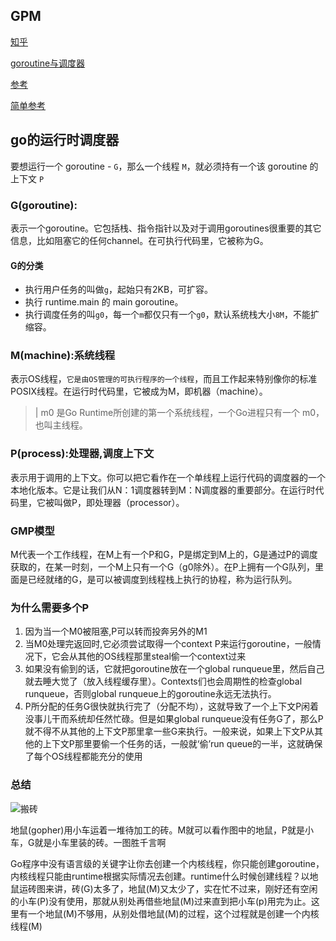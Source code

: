 ## GPM

[知乎](https://www.zhihu.com/question/20862617)

[goroutine与调度器](http://skoo.me/go/2013/11/29/golang-schedule?utm_campaign=studygolang.com&utm_medium=studygolang.com&utm_source=studygolang.com)

[参考](https://blog.csdn.net/heiyeshuwu/article/details/51178268?utm_campaign=studygolang.com&utm_medium=studygolang.com&utm_source=studygolang.com)

[简单参考](https://www.zhihu.com/question/20862617)

## go的运行时调度器

要想运行一个 goroutine - `G`，那么一个线程 `M`，就必须持有一个该 goroutine 的上下文 `P`


### G(goroutine):

表示一个goroutine。它包括栈、指令指针以及对于调用goroutines很重要的其它信息，比如阻塞它的任何channel。在可执行代码里，它被称为G。

#### G的分类

- 执行用户任务的叫做`g`，起始只有2KB，可扩容。
- 执行 runtime.main 的 main goroutine。
- 执行调度任务的叫`g0`，每一个`m`都仅只有一个`g0`，默认系统栈大小`8M`，不能扩缩容。

### M(machine):系统线程

表示OS线程，`它是由OS管理的可执行程序的一个线程`，而且工作起来特别像你的标准POSIX线程。在运行时代码里，它被成为M，即机器（machine）。

>| m0 是Go Runtime所创建的第一个系统线程，一个Go进程只有一个 m0，也叫主线程。

### P(process):处理器,调度上下文

表示用于调用的上下文。你可以把它看作在一个单线程上运行代码的调度器的一个本地化版本。它是让我们从N：1调度器转到M：N调度器的重要部分。在运行时代码里，它被叫做P，即处理器（processor）。

### GMP模型
M代表一个工作线程，在M上有一个P和G，P是绑定到M上的，G是通过P的调度获取的，在某一时刻，一个M上只有一个G（g0除外）。在P上拥有一个G队列，里面是已经就绪的G，是可以被调度到线程栈上执行的协程，称为运行队列。

### 为什么需要多个P

1. 因为当一个M0被阻塞,P可以转而投奔另外的M1
2. 当M0处理完返回时,它必须尝试取得一个context P来运行goroutine，一般情况下，它会从其他的OS线程那里steal偷一个context过来
3. 如果没有偷到的话，它就把goroutine放在一个global runqueue里，然后自己就去睡大觉了（放入线程缓存里）。Contexts们也会周期性的检查global runqueue，否则global runqueue上的goroutine永远无法执行。
4. P所分配的任务G很快就执行完了（分配不均），这就导致了一个上下文P闲着没事儿干而系统却任然忙碌。但是如果global runqueue没有任务G了，那么P就不得不从其他的上下文P那里拿一些G来执行。一般来说，如果上下文P从其他的上下文P那里要偷一个任务的话，一般就‘偷’run queue的一半，这就确保了每个OS线程都能充分的使用



### 总结
![搬砖](https://pic1.zhimg.com/80/v2-e368c077748ac049336b8efaf06753f8_hd.png)

地鼠(gopher)用小车运着一堆待加工的砖。M就可以看作图中的地鼠，P就是小车，G就是小车里装的砖。一图胜千言啊

Go程序中没有语言级的关键字让你去创建一个内核线程，你只能创建goroutine，内核线程只能由runtime根据实际情况去创建。runtime什么时候创建线程？以地鼠运砖图来讲，砖(G)太多了，地鼠(M)又太少了，实在忙不过来，刚好还有空闲的小车(P)没有使用，那就从别处再借些地鼠(M)过来直到把小车(p)用完为止。这里有一个地鼠(M)不够用，从别处借地鼠(M)的过程，这个过程就是创建一个内核线程(M)


